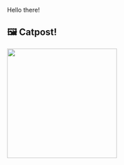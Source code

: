 Hello there!



## 🖼️ Catpost!

<sub>
    <img src="https://cdn2.thecatapi.com/images/93i.jpg" height="256">
</sub>

